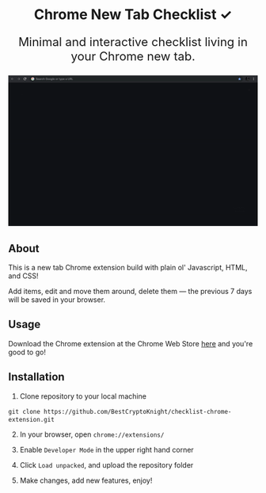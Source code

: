 <h1 align="center">
  Chrome New Tab Checklist ✓
</h1>
<p align="center" style="font-size: 1.5rem;">
  Minimal and interactive checklist living in your Chrome new tab.
</p>

<p align="center">
  <img src="https://github.com/timc1/checklist-chrome-extension/blob/master/assets/images/demo.gif?raw=true" alt="checklist chrome extension gif"/>
</p>

## About

This is a new tab Chrome extension build with plain ol' Javascript, HTML, and CSS!

Add items, edit and move them around, delete them — the previous 7 days will be saved in your browser.

## Usage

Download the Chrome extension at the Chrome Web Store [here](https://chrome.google.com/webstore/detail/get-h%25t-done-new-tab-exte/bogjahkkonemlclmhgebmdjlljiiknej?hl=en&authuser=0) and you're good to go!

## Installation

1. Clone repository to your local machine

```
git clone https://github.com/BestCryptoKnight/checklist-chrome-extension.git
```

2. In your browser, open `chrome://extensions/`

3. Enable `Developer Mode` in the upper right hand corner

4. Click `Load unpacked`, and upload the repository folder

5. Make changes, add new features, enjoy!
